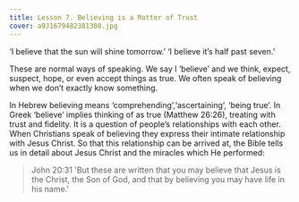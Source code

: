 ```yaml
---
title: Lesson 7. Believing is a Matter of Trust
cover: a9J1679482381308.jpg
---
```


‘I believe that the sun will shine tomorrow.’ ‘I believe it’s half past seven.’

These are normal ways of speaking. We say I ‘believe’ and we think, expect, suspect, hope, or even accept things as true. We often speak of believing when we don’t exactly know something.

In Hebrew believing means ‘comprehending’,‘ascertaining’, ‘being true’. In Greek ‘believe’ implies thinking of as true (Matthew 26:26), treating with trust and fidelity. It is a question of people’s relationships with each other. When Christians speak of believing they express their intimate relationship with Jesus Christ. So that this relationship can be arrived at, the Bible tells us in detail about Jesus Christ and the miracles which He performed:

> <callout>John 20:31</callout>
> 'But these are written that you may believe that Jesus is the Christ, the Son of God, and that by believing you may have life in his name.'